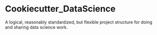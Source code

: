 # Cookiecutter_DataScience
A logical, reasonably standardized, but flexible project structure for doing and sharing data science work.
